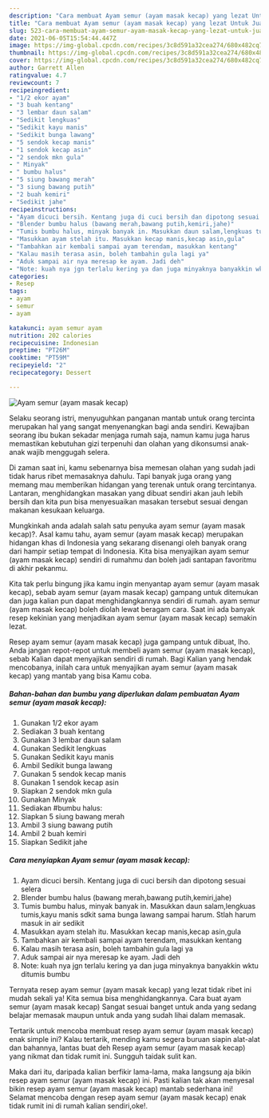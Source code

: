 ```yaml
---
description: "Cara membuat Ayam semur (ayam masak kecap) yang lezat Untuk Jualan"
title: "Cara membuat Ayam semur (ayam masak kecap) yang lezat Untuk Jualan"
slug: 523-cara-membuat-ayam-semur-ayam-masak-kecap-yang-lezat-untuk-jualan
date: 2021-06-05T15:54:44.447Z
image: https://img-global.cpcdn.com/recipes/3c8d591a32cea274/680x482cq70/ayam-semur-ayam-masak-kecap-foto-resep-utama.jpg
thumbnail: https://img-global.cpcdn.com/recipes/3c8d591a32cea274/680x482cq70/ayam-semur-ayam-masak-kecap-foto-resep-utama.jpg
cover: https://img-global.cpcdn.com/recipes/3c8d591a32cea274/680x482cq70/ayam-semur-ayam-masak-kecap-foto-resep-utama.jpg
author: Garrett Allen
ratingvalue: 4.7
reviewcount: 7
recipeingredient:
- "1/2 ekor ayam"
- "3 buah kentang"
- "3 lembar daun salam"
- "Sedikit lengkuas"
- "Sedikit kayu manis"
- "Sedikit bunga lawang"
- "5 sendok kecap manis"
- "1 sendok kecap asin"
- "2 sendok mkn gula"
- " Minyak"
- " bumbu halus"
- "5 siung bawang merah"
- "3 siung bawang putih"
- "2 buah kemiri"
- "Sedikit jahe"
recipeinstructions:
- "Ayam dicuci bersih. Kentang juga di cuci bersih dan dipotong sesuai selera"
- "Blender bumbu halus (bawang merah,bawang putih,kemiri,jahe)"
- "Tumis bumbu halus, minyak banyak in. Masukkan daun salam,lengkuas tumis,kayu manis sdkit sama bunga lawang sampai harum. Stlah harum masuk in air sedikit"
- "Masukkan ayam stelah itu. Masukkan kecap manis,kecap asin,gula"
- "Tambahkan air kembali sampai ayam terendam, masukkan kentang"
- "Kalau masih terasa asin, boleh tambahin gula lagi ya"
- "Aduk sampai air nya meresap ke ayam. Jadi deh"
- "Note: kuah nya jgn terlalu kering ya dan juga minyaknya banyakkin wktu ditumis bumbu"
categories:
- Resep
tags:
- ayam
- semur
- ayam

katakunci: ayam semur ayam 
nutrition: 202 calories
recipecuisine: Indonesian
preptime: "PT26M"
cooktime: "PT59M"
recipeyield: "2"
recipecategory: Dessert

---
```



![Ayam semur (ayam masak kecap)](https://img-global.cpcdn.com/recipes/3c8d591a32cea274/680x482cq70/ayam-semur-ayam-masak-kecap-foto-resep-utama.jpg)

Selaku seorang istri, menyuguhkan panganan mantab untuk orang tercinta merupakan hal yang sangat menyenangkan bagi anda sendiri. Kewajiban seorang ibu bukan sekadar menjaga rumah saja, namun kamu juga harus memastikan kebutuhan gizi terpenuhi dan olahan yang dikonsumsi anak-anak wajib menggugah selera.

Di zaman  saat ini, kamu sebenarnya bisa memesan olahan yang sudah jadi tidak harus ribet memasaknya dahulu. Tapi banyak juga orang yang memang mau memberikan hidangan yang terenak untuk orang tercintanya. Lantaran, menghidangkan masakan yang dibuat sendiri akan jauh lebih bersih dan kita pun bisa menyesuaikan masakan tersebut sesuai dengan makanan kesukaan keluarga. 



Mungkinkah anda adalah salah satu penyuka ayam semur (ayam masak kecap)?. Asal kamu tahu, ayam semur (ayam masak kecap) merupakan hidangan khas di Indonesia yang sekarang disenangi oleh banyak orang dari hampir setiap tempat di Indonesia. Kita bisa menyajikan ayam semur (ayam masak kecap) sendiri di rumahmu dan boleh jadi santapan favoritmu di akhir pekanmu.

Kita tak perlu bingung jika kamu ingin menyantap ayam semur (ayam masak kecap), sebab ayam semur (ayam masak kecap) gampang untuk ditemukan dan juga kalian pun dapat menghidangkannya sendiri di rumah. ayam semur (ayam masak kecap) boleh diolah lewat beragam cara. Saat ini ada banyak resep kekinian yang menjadikan ayam semur (ayam masak kecap) semakin lezat.

Resep ayam semur (ayam masak kecap) juga gampang untuk dibuat, lho. Anda jangan repot-repot untuk membeli ayam semur (ayam masak kecap), sebab Kalian dapat menyajikan sendiri di rumah. Bagi Kalian yang hendak mencobanya, inilah cara untuk menyajikan ayam semur (ayam masak kecap) yang mantab yang bisa Kamu coba.

<!--inarticleads1-->

##### Bahan-bahan dan bumbu yang diperlukan dalam pembuatan Ayam semur (ayam masak kecap):

1. Gunakan 1/2 ekor ayam
1. Sediakan 3 buah kentang
1. Gunakan 3 lembar daun salam
1. Gunakan Sedikit lengkuas
1. Gunakan Sedikit kayu manis
1. Ambil Sedikit bunga lawang
1. Gunakan 5 sendok kecap manis
1. Gunakan 1 sendok kecap asin
1. Siapkan 2 sendok mkn gula
1. Gunakan  Minyak
1. Sediakan  #bumbu halus:
1. Siapkan 5 siung bawang merah
1. Ambil 3 siung bawang putih
1. Ambil 2 buah kemiri
1. Siapkan Sedikit jahe




<!--inarticleads2-->

##### Cara menyiapkan Ayam semur (ayam masak kecap):

1. Ayam dicuci bersih. Kentang juga di cuci bersih dan dipotong sesuai selera
1. Blender bumbu halus (bawang merah,bawang putih,kemiri,jahe)
1. Tumis bumbu halus, minyak banyak in. Masukkan daun salam,lengkuas tumis,kayu manis sdkit sama bunga lawang sampai harum. Stlah harum masuk in air sedikit
1. Masukkan ayam stelah itu. Masukkan kecap manis,kecap asin,gula
1. Tambahkan air kembali sampai ayam terendam, masukkan kentang
1. Kalau masih terasa asin, boleh tambahin gula lagi ya
1. Aduk sampai air nya meresap ke ayam. Jadi deh
1. Note: kuah nya jgn terlalu kering ya dan juga minyaknya banyakkin wktu ditumis bumbu




Ternyata resep ayam semur (ayam masak kecap) yang lezat tidak ribet ini mudah sekali ya! Kita semua bisa menghidangkannya. Cara buat ayam semur (ayam masak kecap) Sangat sesuai banget untuk anda yang sedang belajar memasak maupun untuk anda yang sudah lihai dalam memasak.

Tertarik untuk mencoba membuat resep ayam semur (ayam masak kecap) enak simple ini? Kalau tertarik, mending kamu segera buruan siapin alat-alat dan bahannya, lantas buat deh Resep ayam semur (ayam masak kecap) yang nikmat dan tidak rumit ini. Sungguh taidak sulit kan. 

Maka dari itu, daripada kalian berfikir lama-lama, maka langsung aja bikin resep ayam semur (ayam masak kecap) ini. Pasti kalian tak akan menyesal bikin resep ayam semur (ayam masak kecap) mantab sederhana ini! Selamat mencoba dengan resep ayam semur (ayam masak kecap) enak tidak rumit ini di rumah kalian sendiri,oke!.

